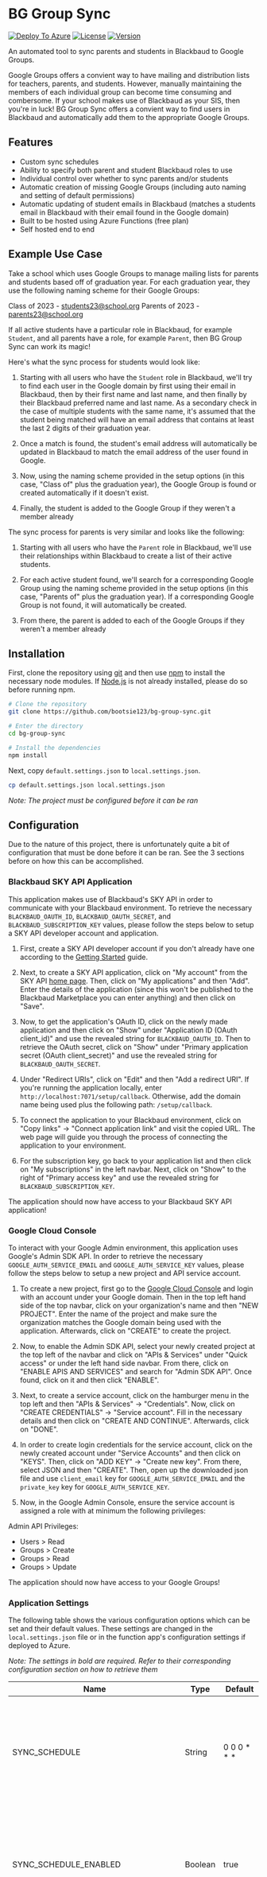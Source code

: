# BG Group Sync

[![Deploy To Azure](https://aka.ms/deploytoazurebutton)](https://portal.azure.com/#create/Microsoft.Template/uri/https%3A%2F%2Fraw.githubusercontent.com%2Fbootsie123%2Fbg-group-sync%2Fmain%2Fazuredeploy.json)
[![License](https://img.shields.io/github/license/bootsie123/bg-group-sync)](https://github.com/bootsie123/bg-group-sync/blob/main/LICENSE)
[![Version](https://img.shields.io/github/package-json/v/bootsie123/bg-group-sync)](https://github.com/bootsie123/bg-group-sync/blob/main/package.json)

An automated tool to sync parents and students in Blackbaud to Google Groups.

Google Groups offers a convient way to have mailing and distribution lists for teachers, parents, and students. However, manually maintaining the members of each individual group can become time consuming and combersome. If your school makes use of Blackbaud as your SIS, then you're in luck! BG Group Sync offers a convient way to find users in Blackbaud and automatically add them to the appropriate Google Groups.

## Features

- Custom sync schedules
- Ability to specify both parent and student Blackbaud roles to use
- Individual control over whether to sync parents and/or students
- Automatic creation of missing Google Groups (including auto naming and setting of default permissions)
- Automatic updating of student emails in Blackbaud (matches a students email in Blackbaud with their email found in the Google domain)
- Built to be hosted using Azure Functions (free plan)
- Self hosted end to end

## Example Use Case

Take a school which uses Google Groups to manage mailing lists for parents and students based off of graduation year. For each graduation year, they use the following naming scheme for their Google Groups:

Class of 2023 - students23@school.org
Parents of 2023 - parents23@school.org

If all active students have a particular role in Blackbaud, for example `Student`, and all parents have a role, for example `Parent`, then BG Group Sync can work its magic!

Here's what the sync process for students would look like:

1. Starting with all users who have the `Student` role in Blackbaud, we'll try to find each user in the Google domain by first using their email in Blackbaud, then by their first name and last name, and then finally by their Blackbaud preferred name and last name. As a secondary check in the case of multiple students with the same name, it's assumed that the student being matched will have an email address that contains at least the last 2 digits of their graduation year.

2. Once a match is found, the student's email address will automatically be updated in Blackbaud to match the email address of the user found in Google.

3. Now, using the naming scheme provided in the setup options (in this case, "Class of" plus the graduation year), the Google Group is found or created automatically if it doesn't exist.

4. Finally, the student is added to the Google Group if they weren't a member already

The sync process for parents is very similar and looks like the following:

1. Starting with all users who have the `Parent` role in Blackbaud, we'll use their relationships within Blackbaud to create a list of their active students.

2. For each active student found, we'll search for a corresponding Google Group using the naming scheme provided in the setup options (in this case, "Parents of" plus the graduation year). If a corresponding Google Group is not found, it will automatically be created.

3. From there, the parent is added to each of the Google Groups if they weren't a member already

## Installation

First, clone the repository using [git](https://git-scm.com/) and then use [npm](https://www.npmjs.com/) to install the necessary node modules. If [Node.js](https://nodejs.org/) is not already installed, please do so before running npm.

```bash
# Clone the repository
git clone https://github.com/bootsie123/bg-group-sync.git

# Enter the directory
cd bg-group-sync

# Install the dependencies
npm install
```

Next, copy `default.settings.json` to `local.settings.json`.

```bash
cp default.settings.json local.settings.json
```

_Note: The project must be configured before it can be ran_

## Configuration

Due to the nature of this project, there is unfortunately quite a bit of configuration that must be done before it can be ran. See the 3 sections before on how this can be accomplished.

### Blackbaud SKY API Application

This application makes use of Blackbaud's SKY API in order to communicate with your Blackbaud environment. To retrieve the necessary `BLACKBAUD_OAUTH_ID`, `BLACKBAUD_OAUTH_SECRET`, and `BLACKBAUD_SUBSCRIPTION_KEY` values, please follow the steps below to setup a SKY API developer account and application.

1. First, create a SKY API developer account if you don't already have one according to the [Getting Started](https://developer.blackbaud.com/skyapi/docs/getting-started) guide.

2. Next, to create a SKY API application, click on "My account" from the SKY API [home page](https://developer.blackbaud.com/skyapi/). Then, click on "My applications" and then "Add". Enter the details of the application (since this won't be published to the Blackbaud Marketplace you can enter anything) and then click on "Save".

3. Now, to get the application's OAuth ID, click on the newly made application and then click on "Show" under "Application ID (OAuth client_id)" and use the revealed string for `BLACKBAUD_OAUTH_ID`. Then to retrieve the OAuth secret, click on "Show" under "Primary application secret (OAuth client_secret)" and use the revealed string for `BLACKBAUD_OAUTH_SECRET`.

4. Under "Redirect URIs", click on "Edit" and then "Add a redirect URI". If you're running the application locally, enter `http://localhost:7071/setup/callback`. Otherwise, add the domain name being used plus the following path: `/setup/callback`.

5. To connect the application to your Blackbaud environment, click on "Copy links" -> "Connect application link" and visit the copied URL. The web page will guide you through the process of connecting the application to your environment.

6. For the subscription key, go back to your application list and then click on "My subscriptions" in the left navbar. Next, click on "Show" to the right of "Primary access key" and use the revealed string for `BLACKBAUD_SUBSCRIPTION_KEY`.

The application should now have access to your Blackbaud SKY API application!

### Google Cloud Console

To interact with your Google Admin environment, this application uses Google's Admin SDK API. In order to retrieve the necessary `GOOGLE_AUTH_SERVICE_EMAIL` and `GOOGLE_AUTH_SERVICE_KEY` values, please follow the steps below to setup a new project and API service account.

1. To create a new project, first go to the [Google Cloud Console](https://console.cloud.google.com/) and login with an account under your Google domain. Then in the top left hand side of the top navbar, click on your organization's name and then "NEW PROJECT". Enter the name of the project and make sure the organization matches the Google domain being used with the application. Afterwards, click on "CREATE" to create the project.

2. Now, to enable the Admin SDK API, select your newly created project at the top left of the navbar and click on "APIs & Services" under "Quick access" or under the left hand side navbar. From there, click on "ENABLE APIS AND SERVICES" and search for "Admin SDK API". Once found, click on it and then click "ENABLE".

3. Next, to create a service account, click on the hamburger menu in the top left and then "APIs & Services" -> "Credentials". Now, click on "CREATE CREDENTIALS" -> "Service account". Fill in the necessary details and then click on "CREATE AND CONTINUE". Afterwards, click on "DONE".

4. In order to create login credentials for the service account, click on the newly created account under "Service Accounts" and then click on "KEYS". Then, click on "ADD KEY" -> "Create new key". From there, select JSON and then "CREATE". Then, open up the downloaded json file and use `client_email` key for `GOOGLE_AUTH_SERVICE_EMAIL` and the `private_key` key for `GOOGLE_AUTH_SERVICE_KEY`.

5. Now, in the Google Admin Console, ensure the service account is assigned a role with at minimum the following privileges:

Admin API Privileges:

- Users > Read
- Groups > Create
- Groups > Read
- Groups > Update

The application should now have access to your Google Groups!

### Application Settings

The following table shows the various configuration options which can be set and their default values. These settings are changed in the `local.settings.json` file or in the function app's configuration settings if deployed to Azure.

_Note: The settings in bold are required. Refer to their corresponding configuration section on how to retrieve them_

| Name                              | Type    | Default        | Description                                                                                                                                 |
| --------------------------------- | ------- | -------------- | ------------------------------------------------------------------------------------------------------------------------------------------- |
| SYNC_SCHEDULE                     | String  | 0 0 0 \* \* \* | Determines the frequency of sync operations using an [NCronTab](https://github.com/atifaziz/NCrontab) expression. Defaults to 12AM everyday |
| SYNC_SCHEDULE_ENABLED             | Boolean | true           | Set to true if the sync schedule should be used, false if otherwise. If false, sync operations must be started manually                     |
| SYNC_STUDENTS                     | Boolean | true           | Set to true if students should be synced to Google Groups, false if otherwise                                                               |
| SYNC_PARENTS                      | Boolean | true           | Set to true if parents should be synced to Google Groups, false if otherwise                                                                |
| SYNC_STUDENT_EMAILS               | Boolean | false          | Set to true if students emails in Blackbaud should be updated to reflect their email address found in Google                                |
| **BLACKBAUD_OAUTH_ID**            | String  |                | The application ID (OAuth client_id) of your Blackbaud SKY API application                                                                  |
| **BLACKBAUD_OAUTH_SECRET**        | String  |                | The primary application secret (OAuth client_secret) of your Blackbaud SKY API application                                                  |
| **BLACKBAUD_SUBSCRIPTION_KEY**    | String  |                | The primary access key of your Blackbaud SKY API subscription                                                                               |
| BLACKBAUD_STUDENT_ROLE            | String  | Student        | The Blackbaud role used when searching for students to sync to Google Groups                                                                |
| BLACKBAUD_PARENT_ROLE             | String  | Parent         | The Blackbaud role used when searching for parents to sync to Google Groups                                                                 |
| **GOOGLE_DOMAIN**                 | String  |                | The FQDN of your Google Workspace organization                                                                                              |
| GOOGLE_STUDENT_GROUP_EMAIL_PREFIX | String  | students       | The prefix of the email address used when creating missing student Google Groups                                                            |
| GOOGLE_STUDENT_GROUP_NAME         | String  | Class of       | The name to use when creating missing student Google Groups. _Note: The graduation year is automatically added to the end of this string_   |
| GOOGLE_PARENT_GROUP_EMAIL_PREFIX  | String  | parents        | The prefix of the email address used when creating missing parent Google Groups                                                             |
| GOOGLE_PARENT_GROUP_NAME          | String  | Parents of     | The name to use when creating missing parent Google Groups. _Note: The graduation year is automatically added to the end of this string_    |
| **GOOGLE_AUTH_SERVICE_EMAIL**     | String  |                | The email address of the Google Cloud Console service account to use                                                                        |
| **GOOGLE_AUTH_SERVICE_KEY**       | String  |                | The service key of the Google Cloud Console service account to use                                                                          |

_Note: The default permissions for created Google Groups can be modified in `src/environment.ts` -> `studentGroupPermissions` and `parentGroupPermissions` respectively. Refer to the table [here](https://developers.google.com/admin-sdk/groups-settings/v1/reference/groups#resource) on acceptable values_

## Usage

To start the application locally simply run:

```bash
npm run build

npm run start:local
```

This will start a local web server at `http://localhost:7071`.

### Setup

Before the BG Group Sync can fully work, a Blackbaud account must linked. Since this account will be used by the SKY API, it's recommended that you setup a new user specifically for this application. Whichever user you choose (existing or new), make sure it has the following roles:

- SKY API Basic
- SKY API Data Sync
- Any Manager Role
- Platform Manager
- Page Manager
- Content Editor (possibly Content Manager)

Afterwards, visit `http://localhost:7071/setup` to go through the setup process of linking your Blackbaud user to the application.

Once complete, BG Group Sync is ready to go! To start a sync job, you can either invoke it manually or if schedules are enabled, wait for the schedule to trigger the job.

### Manual Sync Job

To manually start a sync job, simply visit: `http://localhost:7071/sync`

### Sync Schedules

With sync schedules, you can have sync jobs run automatically without any user input. To enable it, simply set `SYNC_SCHEDULE_ENABLED` to `true` in the application's settings. The scheduling is controlled via the `SYNC_SCHEDULE` setting with [NCrontab](https://github.com/atifaziz/NCrontab) formatted strings. A few example situations are shown below:

**NCrontab Format:**

```
* * * * *
- - - - -
| | | | |
| | | | +----- day of week (0 - 6) (Sunday=0)
| | | +------- month (1 - 12)
| | +--------- day of month (1 - 31)
| +----------- hour (0 - 23)
+------------- min (0 - 59)
```

**Examples:**

| Occurance                     | NCrontab       |
| ----------------------------- | -------------- |
| Every 6 hours                 | 0 _/6 _ \* \*  |
| 12AM every day                | 0 0 0 \* \* \* |
| 1AM every Sunday              | 0 1 \* \* 0    |
| 2AM every 2 days              | 0 2 _/2 _ \*   |
| 2AM on the 1st of every month | 0 2 1 \* \*    |

_Note: For more examples, refer to [crontab guru](https://crontab.guru/)_

## Deployment to Azure

[![Deploy To Azure](https://aka.ms/deploytoazurebutton)](https://portal.azure.com/#create/Microsoft.Template/uri/https%3A%2F%2Fraw.githubusercontent.com%2Fbootsie123%2Fbg-group-sync%2Fmain%2Fazuredeploy.json)

### Deploy Resources

To deploy the necessary resources to Azure, simply click on the link above and fill out the parameters in the deployment template. By default the location for all resources is based on the choosen `Region`. However, this can be changed by using the `Location` and `App Insights Location` options.

### Deploy the Function App

Once the resources are deployed, the function app itself can be deployed via the [Azure CLI](https://learn.microsoft.com/en-us/cli/azure/install-azure-cli). Make sure to have it installed and authenticated via `az login` before proceeding with the following:

```bash
npm run deploy -- APP_NAME
```

_Note: Replace `APP_NAME` with the name of the app used when deploying the Azure resources_

### Configure Application Settings

To change the application's settings, go to the function app in the Azure dashboard and then click on "Configuration" under "Settings" in the left hand side navbar. Refer to the [Configuration](#configuration) section for specific details on each setting. Also make sure to fill in all required settings with their appropriate values before using the application.

### Setup

Refer to the [Setup](#setup) section for specific details on how to fully setup BG Group Sync. All references to `localhost` should be replaced with your function app's URL. Keep in mind that by default all HTTP routes are public. In order to restrict access, networking rules can be setup via "Settings" -> "Networking" -> "Access restriction" in the function app. The [Azure App Service access restrictions](https://learn.microsoft.com/en-us/azure/app-service/overview-access-restrictions) guide offers specifics on how this page can be utilized.

## Contributing

Pull requests are welcome. Any changes are appreciated!

## License

This project is licensed under the [MIT License](https://choosealicense.com/licenses/mit/)

